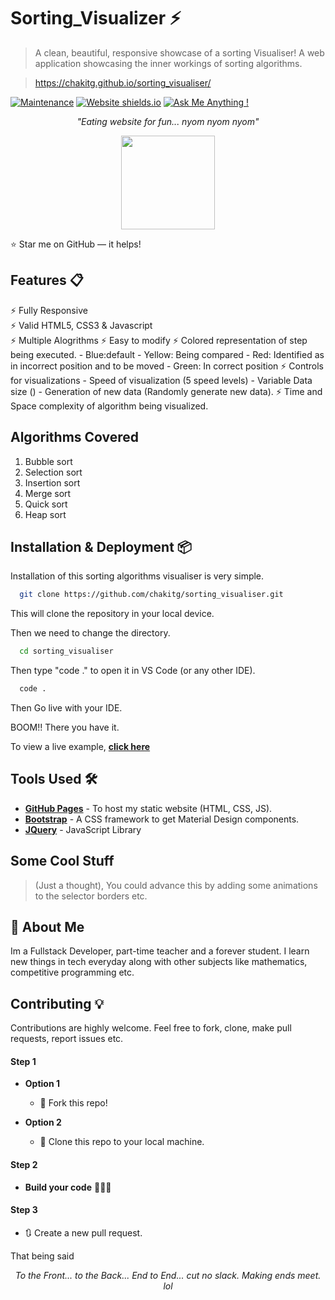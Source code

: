 # Sorting_Visualizer ⚡️ 

> A clean, beautiful, responsive showcase of a sorting Visualiser! A web application showcasing the inner workings of sorting algorithms.

> https://chakitg.github.io/sorting_visualiser/


[![Maintenance](https://img.shields.io/badge/maintained-yes-green.svg)](https://github.com//chakitg/chakitg.github.io/)
[![Website shields.io](https://img.shields.io/badge/website-up-yellow)](http://chakitg.github.io/)
[![Ask Me Anything !](https://img.shields.io/badge/ask%20me-linkedin-1abc9c.svg)](https://www.linkedin.com/in/chakit-gupta/)
<!-- [![License](http://img.shields.io/:license-mit-blue.svg?style=flat-square)](http://badges.mit-license.org) -->

_<p align="center">"Eating website for fun... nyom nyom nyom"</p>_

<div align="center" style="text-align:center; margin:auto;">
<img align="center" src="https://i.imgur.com/EgCvXyK.png" width="150"/>
</div>

:star: Star me on GitHub — it helps!

## Features 📋
⚡️ Fully Responsive\
⚡️ Valid HTML5, CSS3 & Javascript\
⚡️ Multiple Alogrithms
⚡️ Easy to modify
⚡️ Colored representation of step being executed.
    - Blue:default
    - Yellow: Being compared
    - Red: Identified as in incorrect position and to be moved
    - Green: In correct position
⚡️ Controls for visualizations
    - Speed of visualization (5 speed levels)
    - Variable Data size ()
    - Generation of new data (Randomly generate new data).
⚡️ Time and Space complexity of algorithm being visualized.


## Algorithms Covered
1) Bubble sort
2) Selection sort
3) Insertion sort
4) Merge sort
5) Quick sort
6) Heap sort

## Installation & Deployment 📦

Installation of this sorting algorithms visualiser is very simple. 

```bash
  git clone https://github.com/chakitg/sorting_visualiser.git
```
This will clone the repository in your local device.

Then we need to change the directory.

```bash
  cd sorting_visualiser
```

Then type "code ." to open it in VS Code (or any other IDE).
```bash
  code .
```

Then Go live with your IDE.

BOOM!! There you have it.

To view a live example, **[click here](https://chakitg.github.io/sorting_visualiser/)**

## Tools Used 🛠️
* [<b>GitHub Pages</b>](https://github.com/chakitg/sorting_visualiser/settings/pages) - To host my static website (HTML, CSS, JS).
* [<b>Bootstrap</b>](https://getbootstrap.com/) - A CSS framework to get Material Design components.
* [<b>JQuery</b>](https://jquery.com/) - JavaScript Library

## Some Cool Stuff

> (Just a thought), You could advance this by adding some animations to the selector borders etc.

## 🚀 About Me
Im a Fullstack Developer, part-time teacher and a forever student. I learn new things in tech everyday along with other subjects like mathematics, competitive programming etc.

## Contributing 💡

Contributions are highly welcome. Feel free to fork, clone, make pull requests, report issues etc.

#### Step 1

- **Option 1**
    - 🍴 Fork this repo!

- **Option 2**
    - 👯 Clone this repo to your local machine.


#### Step 2

- **Build your code** 🔨🔨🔨

#### Step 3

- 🔃 Create a new pull request.


That being said
_<p align="center">To the Front... to the Back... End to End... cut no slack. Making ends meet. lol</p>_

